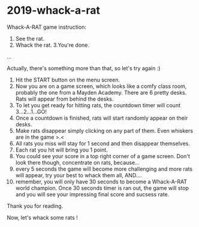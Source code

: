 # 2019-whack-a-rat


Whack-A-RAT game instruction:

1. See the rat.
2. Whack the rat.
3.You're done.

...

Actually, there's something more than that, so let's try again :)

1. Hit the START button on the menu screen.
2. Now you are on a game screen, which looks like a comfy class room, probably the one from a Mayden Academy. There are 6 pretty desks. Rats will appear from behind the desks.
2. To let you get ready for hitting rats, the countdown timer will count 3...2...1...GO!
3. Once a countdown is finished, rats will start randomly appear on their desks.
4. Make rats disappear simply clicking on any part of them. Even whiskers are in the game >.<
5. All rats you miss will stay for 1 second and then disappear themselves.
6. Each rat you hit will bring you 1 point. 
7. You could see your score in a top right corner of a game screen. Don't look there though, concentrate on rats, because...
8. every 5 seconds the game will become more challenging and more rats will appear, try your best to whack them all, AND....
9. remember, you will only have 30 seconds to become a Whack-A-RAT world champion. Once 30 seconds timer is ran out, the game will stop and you will see your impressing  final score and sucsess rate. 

Thank you for reading. 

Now, let's whack some rats !
